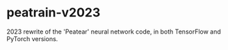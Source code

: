 # peatrain-v2023
2023 rewrite of the 'Peatear' neural network code, in both TensorFlow and PyTorch versions.
